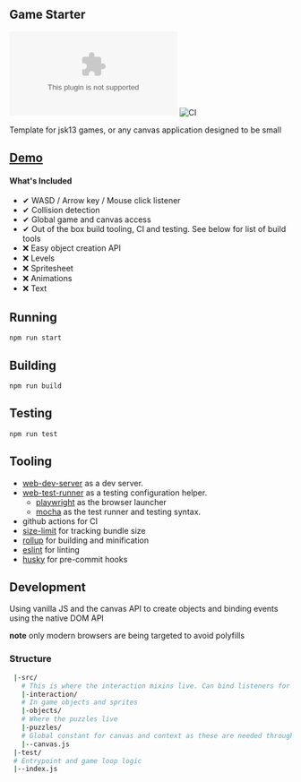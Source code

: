 ## Game Starter
![Size](https://img.badgesize.io/https:/www.game.benpickford.me/index.zip)
![CI](https://github.com/bmpickford/canvas-little-helper/actions/workflows/main.yml/badge.svg)

Template for jsk13 games, or any canvas application designed to be small

## [Demo](https://www.game.benpickford.me/)

#### What's Included
 - &#10004; WASD / Arrow key / Mouse click listener
 - &#10004; Collision detection
 - &#10004; Global game and canvas access
 - &#10004; Out of the box build tooling, CI and testing. See below for list of build tools
 - &#10060; Easy object creation API
 - &#10060; Levels
 - &#10060; Spritesheet
 - &#10060; Animations
 - &#10060; Text

## Running
`npm run start`

## Building
`npm run build`

## Testing
`npm run test`

## Tooling
 * [web-dev-server](https://modern-web.dev/docs/dev-server/overview/) as a dev server.
 * [web-test-runner](https://modern-web.dev/docs/test-runner/overview/) as a testing configuration helper.
    * [playwright](https://modern-web.dev/docs/test-runner/browser-launchers/playwright/) as the browser launcher
    * [mocha](https://mochajs.org/) as the test runner and testing syntax.
 * github actions for CI
 * [size-limit](https://github.com/ai/size-limit) for tracking bundle size
 * [rollup](https://rollupjs.org/guide/en/) for building and minification
 * [eslint](https://eslint.org/) for linting
 * [husky](https://github.com/typicode/husky) for pre-commit hooks

## Development
Using vanilla JS and the canvas API to create objects and binding events using the native DOM API

**note** only modern browsers are being targeted to avoid polyfills

### Structure
```bash
 |-src/
   # This is where the interaction mixins live. Can bind listeners for keyboard events to objects with these.
   |-interaction/
   # In game objects and sprites
   |-objects/
   # Where the puzzles live
   |-puzzles/
   # Global constant for canvas and context as these are needed throughout. This should not import anything else to avoid cyclic dependencies.
   |--canvas.js
 |-test/
 # Entrypoint and game loop logic
 |--index.js
```
